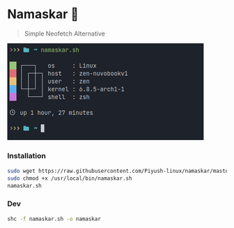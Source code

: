 # Namaskar 🙏

> Simple Neofetch Alternative

![](/ss.png)

### Installation
```sh
sudo wget https://raw.githubusercontent.com/Piyush-linux/namaskar/master/namaskar.sh -P /usr/local/bin 
sudo chmod +x /usr/local/bin/namaskar.sh
namaskar.sh
```

### Dev 

```sh
shc -f namaskar.sh -o namaskar
```
